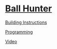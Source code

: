 # [Ball Hunter](http://nxtprograms.com/ball_hunter)

[Building Instructions](http://nxtprograms.com/ball_hunter/steps.html)

[Programming](http://nxtprograms.com/ball_hunter/steps.html#Program)

[Video](http://www.youtube.com/watch?v=SRdqbKNiSew)
